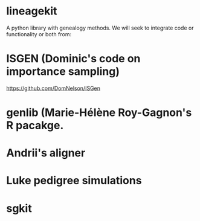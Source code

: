 # lineagekit
A python library with genealogy methods. We will seek to integrate code or functionality or both from:

# ISGEN (Dominic's code on importance sampling)
https://github.com/DomNelson/ISGen

# genlib (Marie-Hélène Roy-Gagnon's R pacakge. 

# Andrii's aligner

# Luke pedigree simulations

# sgkit
